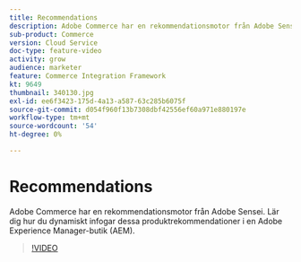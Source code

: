 ```yaml
---
title: Recommendations
description: Adobe Commerce har en rekommendationsmotor från Adobe Sensei. Lär dig hur du dynamiskt infogar dessa produktrekommendationer i en Adobe Experience Manager-butik (AEM).
sub-product: Commerce
version: Cloud Service
doc-type: feature-video
activity: grow
audience: marketer
feature: Commerce Integration Framework
kt: 9649
thumbnail: 340130.jpg
exl-id: ee6f3423-175d-4a13-a587-63c285b6075f
source-git-commit: d054f960f13b7308dbf42556ef60a971e880197e
workflow-type: tm+mt
source-wordcount: '54'
ht-degree: 0%

---
```


# Recommendations

Adobe Commerce har en rekommendationsmotor från Adobe Sensei. Lär dig hur du dynamiskt infogar dessa produktrekommendationer i en Adobe Experience Manager-butik (AEM).

>[!VIDEO](https://video.tv.adobe.com/v/340130/?learn=on)
